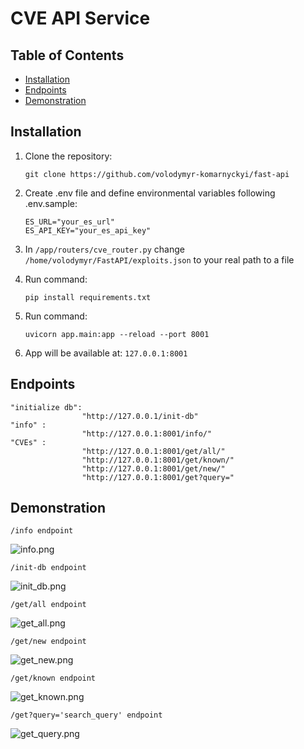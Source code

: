 # CVE API Service

## Table of Contents
- [Installation](#installation)
- [Endpoints](#endpoints)
- [Demonstration](#demonstration)

## Installation

1. Clone the repository:
   ```
   git clone https://github.com/volodymyr-komarnyckyi/fast-api
   ```

2. Create .env file and define environmental variables following .env.sample:
   ```
   ES_URL="your_es_url"
   ES_API_KEY="your_es_api_key"
   ```
   
3. In ```/app/routers/cve_router.py``` change ```/home/volodymyr/FastAPI/exploits.json``` to your real path to a file

4. Run command:
   ```
   pip install requirements.txt
   ```

5. Run command:
   ```
   uvicorn app.main:app --reload --port 8001
   ```
   
6. App will be available at: ```127.0.0.1:8001```

## Endpoints
   ```
   "initialize db":
                   "http://127.0.0.1/init-db"
   "info" : 
                   "http://127.0.0.1:8001/info/"
   "CVEs" : 
                   "http://127.0.0.1:8001/get/all/"
                   "http://127.0.0.1:8001/get/known/"
                   "http://127.0.0.1:8001/get/new/"
                   "http://127.0.0.1:8001/get?query="
   ```

## Demonstration
```/info endpoint```

![info.png](photos/info.png)

```/init-db endpoint```

![init_db.png](photos/init_db.png)

```/get/all endpoint```

![get_all.png](photos/get_all.png)

```/get/new endpoint```

![get_new.png](photos/get_new.png)

```/get/known endpoint```

![get_known.png](photos/get_known.png)

```/get?query='search_query' endpoint```

![get_query.png](photos/get_query.png)
